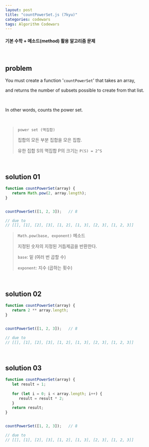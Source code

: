 ```yaml
---
layout: post
title: "countPowerSet.js (7kyu)"
categories: codewars
tags: Algorithm Codewars
---
```


#### 기본 수학 + 메소드(method) 활용 알고리즘 문제

<br>

## problem

You must create a function '`countPowerSet`' that takes an array,

and returns the number of subsets possible to create from that list.

<br>

In other words, counts the power set.

<br>

> `power set (멱집합)`
>
> 집합의 모든 부분 집합을 모은 집합.
>
> 유한 집합 S의 멱집합 P의 크기는 `P(S) = 2^S`

<br>

## solution 01

```javascript
function countPowerSet(array) {
   return Math.pow(2, array.length);
}


countPowerSet([1, 2, 3]);	// 8

// due to
// [[], [1], [2], [3], [1, 2], [1, 3], [2, 3], [1, 2, 3]]
```

> `Math.pow(base, exponent)` 메소드
>
> 지정된 숫자의 지정된 거듭제곱을 반환한다.
>
> `base`: 밑 (여러 번 곱할 수)
>
> `exponent`: 지수 (곱하는 횟수)

<br>

## solution 02

```javascript
function countPowerSet(array) {
   return 2 ** array.length;
}


countPowerSet([1, 2, 3]);	// 8

// due to
// [[], [1], [2], [3], [1, 2], [1, 3], [2, 3], [1, 2, 3]]
```

<br>

## solution 03

```javascript
function countPowerSet(array) {
   let result = 1;
   
   for (let i = 0; i < array.length; i++) {
      result = result * 2;
   }
   return result;
}


countPowerSet([1, 2, 3]);	// 8

// due to
// [[], [1], [2], [3], [1, 2], [1, 3], [2, 3], [1, 2, 3]]
```

